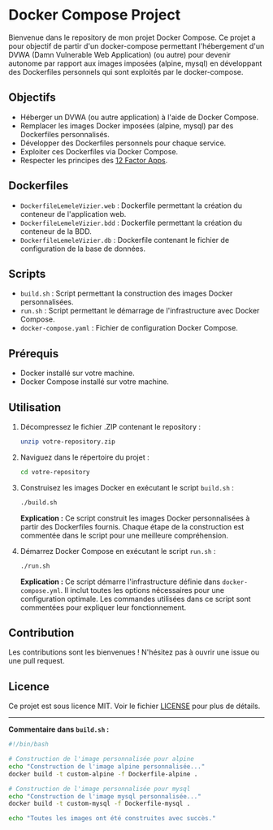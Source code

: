 # Docker Compose Project

Bienvenue dans le repository de mon projet Docker Compose. Ce projet a pour objectif de partir d'un docker-compose permettant l'hébergement d'un DVWA (Damn Vulnerable Web Application) (ou autre) pour devenir autonome par rapport aux images imposées (alpine, mysql) en développant des Dockerfiles personnels qui sont exploités par le docker-compose.

## Objectifs

- Héberger un DVWA (ou autre application) à l'aide de Docker Compose.
- Remplacer les images Docker imposées (alpine, mysql) par des Dockerfiles personnalisés.
- Développer des Dockerfiles personnels pour chaque service.
- Exploiter ces Dockerfiles via Docker Compose.
- Respecter les principes des [12 Factor Apps](https://12factor.net/).

## Dockerfiles

- `DockerfileLemeleVizier.web` : Dockerfile permettant la création du conteneur de l'application web.
- `DockerfileLemeleVizier.bdd` : Dockerfile permettant la création du conteneur de la BDD.
- `DockerfileLemeleVizier.db` : Dockerfile contenant le fichier de configuration de la base de données.

## Scripts

- `build.sh` : Script permettant la construction des images Docker personnalisées.
- `run.sh` : Script permettant le démarrage de l'infrastructure avec Docker Compose.
- `docker-compose.yaml` : Fichier de configuration Docker Compose. 

## Prérequis

- Docker installé sur votre machine.
- Docker Compose installé sur votre machine.

## Utilisation

1. Décompressez le fichier .ZIP contenant le repository :
    ```sh
    unzip votre-repository.zip
    ```
2. Naviguez dans le répertoire du projet :
    ```sh
    cd votre-repository
    ```
3. Construisez les images Docker en exécutant le script `build.sh` :
    ```sh
    ./build.sh
    ```
    **Explication :** Ce script construit les images Docker personnalisées à partir des Dockerfiles fournis. Chaque étape de la construction est commentée dans le script pour une meilleure compréhension.

4. Démarrez Docker Compose en exécutant le script `run.sh` :
    ```sh
    ./run.sh
    ```
    **Explication :** Ce script démarre l'infrastructure définie dans `docker-compose.yml`. Il inclut toutes les options nécessaires pour une configuration optimale. Les commandes utilisées dans ce script sont commentées pour expliquer leur fonctionnement.

## Contribution

Les contributions sont les bienvenues ! N'hésitez pas à ouvrir une issue ou une pull request.

## Licence

Ce projet est sous licence MIT. Voir le fichier [LICENSE](LICENSE) pour plus de détails.

---

**Commentaire dans `build.sh` :**
```sh
#!/bin/bash

# Construction de l'image personnalisée pour alpine
echo "Construction de l'image alpine personnalisée..."
docker build -t custom-alpine -f Dockerfile-alpine .

# Construction de l'image personnalisée pour mysql
echo "Construction de l'image mysql personnalisée..."
docker build -t custom-mysql -f Dockerfile-mysql .

echo "Toutes les images ont été construites avec succès."
